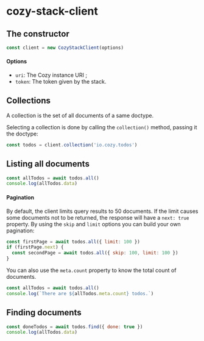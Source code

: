 # cozy-stack-client

## The constructor

```js
const client = new CozyStackClient(options)
```
#### Options

 - `uri`: The Cozy instance URI ;
 - `token`: The token given by the stack.

## Collections

A collection is the set of all documents of a same doctype.

Selecting a collection is done by calling the `collection()` method, passing it the doctype:
```js
const todos = client.collection('io.cozy.todos')
```

## Listing all documents
```js
const allTodos = await todos.all()
console.log(allTodos.data)
```

#### Pagination
By default, the client limits query results to 50 documents. If the limit causes some documents not to be returned, the response will have a `next: true` property.
By using the `skip` and `limit` options you can build your own pagination:
```js
const firstPage = await todos.all({ limit: 100 })
if (firstPage.next) {
  const secondPage = await todos.all({ skip: 100, limit: 100 })
}
```
You can also use the `meta.count` property to know the total count of documents.
```js
const allTodos = await todos.all()
console.log(`There are ${allTodos.meta.count} todos.`)
```

## Finding documents
```js
const doneTodos = await todos.find({ done: true })
console.log(allTodos.data)
```